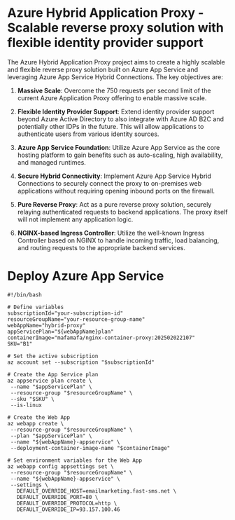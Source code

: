 # Azure Hybrid Application Proxy - Scalable reverse proxy solution with flexible identity provider support

The Azure Hybrid Application Proxy project aims to create a highly scalable and flexible reverse proxy solution built on Azure App Service and leveraging Azure App Service Hybrid Connections. The key objectives are:

1. **Massive Scale**: Overcome the 750 requests per second limit of the current Azure Application Proxy offering to enable massive scale.

2. **Flexible Identity Provider Support**: Extend identity provider support beyond Azure Active Directory to also integrate with Azure AD B2C and potentially other IDPs in the future. This will allow applications to authenticate users from various identity sources.

3. **Azure App Service Foundation**: Utilize Azure App Service as the core hosting platform to gain benefits such as auto-scaling, high availability, and managed runtimes.

4. **Secure Hybrid Connectivity**: Implement Azure App Service Hybrid Connections to securely connect the proxy to on-premises web applications without requiring opening inbound ports on the firewall.

5. **Pure Reverse Proxy**: Act as a pure reverse proxy solution, securely relaying authenticated requests to backend applications. The proxy itself will not implement any application logic.

6. **NGINX-based Ingress Controller**: Utilize the well-known Ingress Controller based on NGINX to handle incoming traffic, load balancing, and routing requests to the appropriate backend services.

# Deploy Azure App Service
```
#!/bin/bash

# Define variables
subscriptionId="your-subscription-id"
resourceGroupName="your-resource-group-name"
webAppName="hybrid-proxy"
appServicePlan="${webAppName}plan"
containerImage="mafamafa/nginx-container-proxy:202502022107"
SKU="B1"

# Set the active subscription
az account set --subscription "$subscriptionId"

# Create the App Service plan
az appservice plan create \
 --name "$appServicePlan" \
 --resource-group "$resourceGroupName" \
 --sku "$SKU" \
 --is-linux

# Create the Web App
az webapp create \
 --resource-group "$resourceGroupName" \
 --plan "$appServicePlan" \
 --name "${webAppName}-appservice" \
 --deployment-container-image-name "$containerImage"

# Set environment variables for the Web App
az webapp config appsettings set \
 --resource-group "$resourceGroupName" \
 --name "${webAppName}-appservice" \
 --settings \
   DEFAULT_OVERRIDE_HOST=emailmarketing.fast-sms.net \
   DEFAULT_OVERRIDE_PORT=80 \
   DEFAULT_OVERRIDE_PROTOCOL=http \
   DEFAULT_OVERRIDE_IP=93.157.100.46
```
